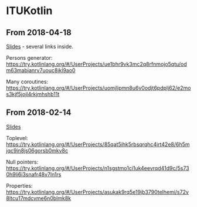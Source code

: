 # ITUKotlin

## From 2018-04-18
[Slides](April18th2018.pptx) - several links inside.

Persons generator:<br>
https://try.kotlinlang.org/#/UserProjects/ue1bhr9vk3mc2q8rfnmojo5qtu/odm63mabjanrv7uouc8ikl9ao0

Many coroutines:<br>
https://try.kotlinlang.org/#/UserProjects/uomjlipmn8u6v0odjt6pdplj62/e2mos3kjf5jojl4rkjmhshb11t



## From 2018-02-14

[Slides](Feb14th2018.pdf)

Toplevel:<br>
https://try.kotlinlang.org/#/UserProjects/85qat5ihk5rbsqrqhc4irt42e8/6h5mjqc9in8js06gorsb0mkv8c


Null pointers:<br>
https://try.kotlinlang.org/#/UserProjects/n1sgstmo1ci1uk4eevrqd41d9c/5s730h9li6i3snafr48v7ln1rs

Properties:<br>
https://try.kotlinlang.org/#/UserProjects/asukak9rq5e19jb3790telhemi/s72v8ltcu17mdcvme6n0blmk8k





